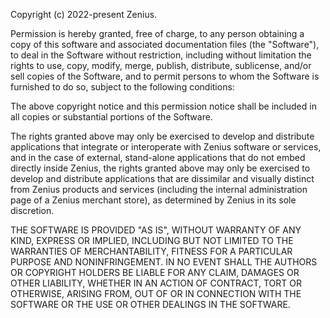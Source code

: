 Copyright (c) 2022-present Zenius.

Permission is hereby granted, free of charge, to any person obtaining a copy of
this software and associated documentation files (the "Software"), to deal in
the Software without restriction, including without limitation the rights to
use, copy, modify, merge, publish, distribute, sublicense, and/or sell copies of
the Software, and to permit persons to whom the Software is furnished to do so,
subject to the following conditions:

The above copyright notice and this permission notice shall be included in all
copies or substantial portions of the Software.

The rights granted above may only be exercised to develop and distribute
applications that integrate or interoperate with Zenius software or services,
and in the case of external, stand-alone applications that do not embed directly
inside Zenius, the rights granted above may only be exercised to develop and
distribute applications that are dissimilar and visually distinct from Zenius
products and services (including the internal administration page of a Zenius
merchant store), as determined by Zenius in its sole discretion.

THE SOFTWARE IS PROVIDED "AS IS", WITHOUT WARRANTY OF ANY KIND, EXPRESS OR
IMPLIED, INCLUDING BUT NOT LIMITED TO THE WARRANTIES OF MERCHANTABILITY, FITNESS
FOR A PARTICULAR PURPOSE AND NONINFRINGEMENT. IN NO EVENT SHALL THE AUTHORS OR
COPYRIGHT HOLDERS BE LIABLE FOR ANY CLAIM, DAMAGES OR OTHER LIABILITY, WHETHER
IN AN ACTION OF CONTRACT, TORT OR OTHERWISE, ARISING FROM, OUT OF OR IN
CONNECTION WITH THE SOFTWARE OR THE USE OR OTHER DEALINGS IN THE SOFTWARE.
